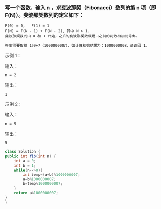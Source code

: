 ### 写一个函数，输入 n ，求斐波那契（Fibonacci）数列的第 n 项（即 F(N)）。斐波那契数列的定义如下：

```
F(0) = 0,   F(1) = 1
F(N) = F(N - 1) + F(N - 2), 其中 N > 1.
斐波那契数列由 0 和 1 开始，之后的斐波那契数就是由之前的两数相加而得出。

答案需要取模 1e9+7（1000000007），如计算初始结果为：1000000008，请返回 1。
```

 

示例 1：

输入：

```in
n = 2
```

输出：

```out
1
```


示例 2：

输入：

```in
n = 5
```


输出：

```out
5
```


```Java
class Solution {
public int fib(int n) {
    int a = 0;
    int b = 1;
    while(n-->0){
        int temp=(a+b)%1000000007;
        a=b%1000000007;
        b=temp%1000000007;
    }
    return a%1000000007;
}
}
```
